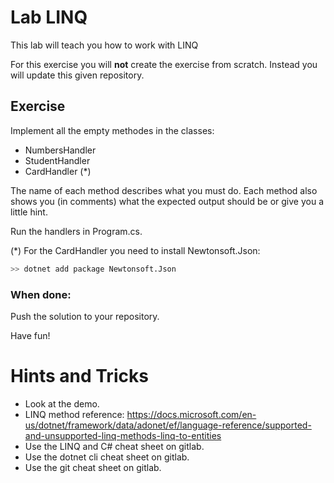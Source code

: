 # Lab LINQ

This lab will teach you how to work with LINQ

For this exercise you will **not** create the exercise from scratch. Instead you will update this given repository.

## Exercise

Implement all the empty methodes in the classes:

- NumbersHandler
- StudentHandler
- CardHandler (\*)

The name of each method describes what you must do. Each method also shows you (in comments) what the expected output should be or give you a little hint.

Run the handlers in Program.cs.

(\*) For the CardHandler you need to install Newtonsoft.Json:

```bash
>> dotnet add package Newtonsoft.Json
```

### When done:

Push the solution to your repository.

Have fun!

# Hints and Tricks

- Look at the demo.
- LINQ method reference: https://docs.microsoft.com/en-us/dotnet/framework/data/adonet/ef/language-reference/supported-and-unsupported-linq-methods-linq-to-entities
- Use the LINQ and C# cheat sheet on gitlab.
- Use the dotnet cli cheat sheet on gitlab.
- Use the git cheat sheet on gitlab.
